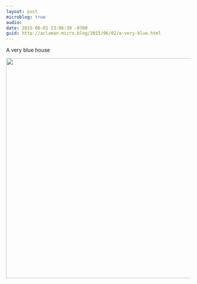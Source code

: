 ```yaml
---
layout: post
microblog: true
audio: 
date: 2015-06-01 23:06:39 -0700
guid: http://aclaman.micro.blog/2015/06/02/a-very-blue.html
---
```

A very blue house

<img src="http://micro.alexclaman.com/uploads/2018/0d7392a44c.jpg" width="600" height="600" />
